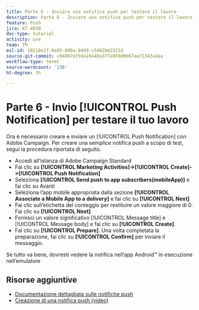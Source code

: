 ```yaml
---
title: Parte 6 - Inviare una notifica push per testare il lavoro
description: Parte 6 - Inviare una notifica push per testare il lavoro
feature: Push
jira: KT-4830
doc-type: tutorial
activity: use
team: TM
exl-id: 10218e1f-6e85-490a-84d9-c5d42bd2321d
source-git-commit: c84867ef59a10448a377a959d0b67ae71343a4aa
workflow-type: tm+mt
source-wordcount: '138'
ht-degree: 3%

---
```


# Parte 6 - Invio [!UICONTROL Push Notification] per testare il tuo lavoro

Ora è necessario creare e inviare un [!UICONTROL Push Notification] con Adobe Campaign. Per creare una semplice notifica push a scopo di test, segui la procedura riportata di seguito.

* Accedi all’istanza di Adobe Campaign Standard
* Fai clic su **[!UICONTROL Marketing Activities]->[!UICONTROL Create]->[!UICONTROL Push Notification]**
* Seleziona **[!UICONTROL Send push to app subscribers(mobileApp)]** e fai clic su Avanti
* Seleziona l’app mobile appropriata dalla sezione **[!UICONTROL Associate a Mobile App to a delivery]** e fai clic su **[!UICONTROL Next]**
* Fai clic sull’etichetta del conteggio per restituire un valore maggiore di 0. Fai clic su **[!UICONTROL Next]**
* Fornisci un valore significativo [!UICONTROL Message title] e [!UICONTROL Message body] e fai clic su **[!UICONTROL Create]**.
* Fai clic su **[!UICONTROL Prepare]**. Una volta completata la preparazione, fai clic su **[!UICONTROL Confirm]** per inviare il messaggio.

Se tutto va bene, dovresti vedere la notifica nell’app Android™ in esecuzione nell’emulatore

## Risorse aggiuntive

* [Documentazione dettagliata sulle notifiche push](https://experienceleague.adobe.com/docs/campaign-standard/using/communication-channels/push-notifications/about-push-notifications.html?lang=en)
* [Creazione di una notifica push (video)](/help/communication-channels/mobile/push-notifications/creating-a-push-notification.md)
